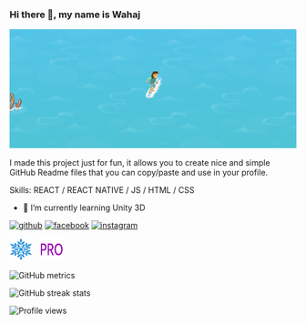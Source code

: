### Hi there 👋, my name is Wahaj

![](surf.gif)

I made this project just for fun, it allows you to create nice and simple GitHub Readme files that you can copy/paste and use in your profile.

Skills: REACT / REACT NATIVE / JS / HTML / CSS

- 🌱 I’m currently learning Unity 3D

[<img src='https://cdn.jsdelivr.net/npm/simple-icons@3.0.1/icons/github.svg' alt='github' height='40'>](https://github.com/wahaj-47) [<img src='https://cdn.jsdelivr.net/npm/simple-icons@3.0.1/icons/facebook.svg' alt='facebook' height='40'>](https://www.facebook.com/wahaj.hussain.750) [<img src='https://cdn.jsdelivr.net/npm/simple-icons@3.0.1/icons/instagram.svg' alt='instagram' height='40'>](https://www.instagram.com/whaj47/)

<a href='https://archiveprogram.github.com/'><img src='https://raw.githubusercontent.com/acervenky/animated-github-badges/master/assets/acbadge.gif' width='40' height='40'></a> <a href='https://github.com/pricing'><img src='https://raw.githubusercontent.com/acervenky/animated-github-badges/master/assets/pro.gif' width='40' height='40'></a>

![GitHub metrics](https://metrics.lecoq.io/wahaj-47)

![GitHub streak stats](https://github-readme-streak-stats.herokuapp.com/?user=wahaj-47)

![Profile views](https://gpvc.arturio.dev/wahaj-47)
